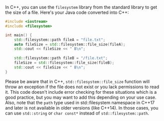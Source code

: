  In C++, you can use the `filesystem` library from the standard library to get the size of a file. Here's your Java code converted into C++:

```cpp
#include <iostream>
#include <filesystem>

int main() {
    std::filesystem::path fileA = "file.txt";
    auto fileSize = std::filesystem::file_size(fileA);
    std::cout << fileSize << " B\n";
    
    std::filesystem::path fileB = "/file.txt";
    fileSize = std::filesystem::file_size(fileB);
    std::cout << fileSize << " B\n";
}
```
Please be aware that in C++, `std::filesystem::file_size` function will throw an exception if the file does not exist or you lack permissions to read it. This code doesn't include error checking for these situations which is a good practice, but you may want to add this depending on your use case. 
Also, note that the `path` type used in std::filesystem namespace in C++17 and later is not available in older versions (like C++14). In those cases, you can use `std::string` or `char const*` instead of `std::filesystem::path`.
